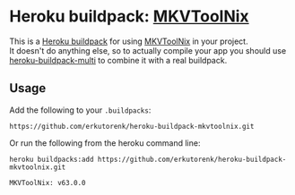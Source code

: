 Heroku buildpack: [MKVToolNix](https://mkvtoolnix.download/)
=======================

This is a [Heroku buildpack](http://devcenter.heroku.com/articles/buildpacks) for using [MKVToolNix](https://mkvtoolnix.download/) in your project.  
It doesn't do anything else, so to actually compile your app you should use [heroku-buildpack-multi](https://github.com/ddollar/heroku-buildpack-multi) to combine it with a real buildpack.

Usage
-----
Add the following to your `.buildpacks`:

```
https://github.com/erkutorenk/heroku-buildpack-mkvtoolnix.git
```

Or run the following from the heroku command line:

```
heroku buildpacks:add https://github.com/erkutorenk/heroku-buildpack-mkvtoolnix.git

MKVToolNix: v63.0.0
